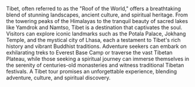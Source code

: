 Tibet, often referred to as the "Roof of the World," offers a breathtaking blend of stunning landscapes, ancient culture, and spiritual heritage. From the towering peaks of the Himalayas to the tranquil beauty of sacred lakes like Yamdrok and Namtso, Tibet is a destination that captivates the soul. Visitors can explore iconic landmarks such as the Potala Palace, Jokhang Temple, and the mystical city of Lhasa, each a testament to Tibet's rich history and vibrant Buddhist traditions. Adventure seekers can embark on exhilarating treks to Everest Base Camp or traverse the vast Tibetan Plateau, while those seeking a spiritual journey can immerse themselves in the serenity of centuries-old monasteries and witness traditional Tibetan festivals. A Tibet tour promises an unforgettable experience, blending adventure, culture, and spiritual discovery.
